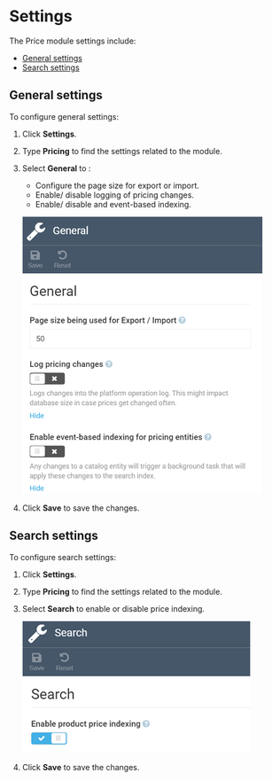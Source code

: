 # Settings

The Price module settings include:

* [General settings](managing-pricing-module-settings.md#general-settings)
* [Search settings](managing-pricing-module-settings.md#search-settings)

## General settings

To configure general settings:

1. Click **Settings**.

1. Type **Pricing** to find the settings related to the module.

1. Select **General** to :
    * Configure the page size for export or import.
    * Enable/ disable logging of pricing changes.
    * Enable/ disable and event-based indexing.

	![General settings](media/general-settings.png)

1. Click **Save** to save the changes.

## Search settings

To configure search settings: 

1. Click **Settings**.

1. Type **Pricing** to find the settings related to the module.

1. Select **Search** to enable or disable price indexing.

	![Search settings](media/search-settings.png)

1. Click **Save** to save the changes.